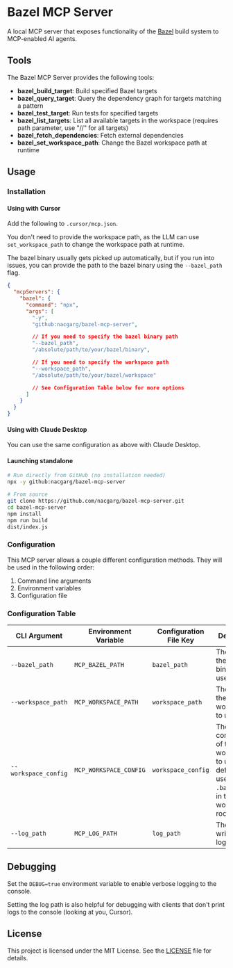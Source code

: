 # Bazel MCP Server

A local MCP server that exposes functionality of the [Bazel](https://bazel.build/) build system to MCP-enabled AI agents.

## Tools

The Bazel MCP Server provides the following tools:

- **bazel_build_target**: Build specified Bazel targets
- **bazel_query_target**: Query the dependency graph for targets matching a pattern
- **bazel_test_target**: Run tests for specified targets
- **bazel_list_targets**: List all available targets in the workspace (requires path parameter, use "//" for all targets)
- **bazel_fetch_dependencies**: Fetch external dependencies
- **bazel_set_workspace_path**: Change the Bazel workspace path at runtime

## Usage

### Installation

#### Using with Cursor

Add the following to `.cursor/mcp.json`.

You don't need to provide the workspace path, as the LLM can use `set_workspace_path` to change the workspace path at runtime.

The bazel binary usually gets picked up automatically, but if you run into issues, you can provide the path to the bazel binary using the `--bazel_path` flag.

```json
{
  "mcpServers": {
    "bazel": {
      "command": "npx",
      "args": [
        "-y",
        "github:nacgarg/bazel-mcp-server",

        // If you need to specify the bazel binary path
        "--bazel_path", 
        "/absolute/path/to/your/bazel/binary",

        // If you need to specify the workspace path
        "--workspace_path",
        "/absolute/path/to/your/bazel/workspace"

        // See Configuration Table below for more options
      ]
    }
  }
}
```

#### Using with Claude Desktop

You can use the same configuration as above with Claude Desktop.

#### Launching standalone

```bash
# Run directly from GitHub (no installation needed)
npx -y github:nacgarg/bazel-mcp-server

# From source
git clone https://github.com/nacgarg/bazel-mcp-server.git
cd bazel-mcp-server
npm install
npm run build
dist/index.js
```

### Configuration

This MCP server allows a couple different configuration methods. They will be used in the following order:

1. Command line arguments
2. Environment variables
3. Configuration file

### Configuration Table

| CLI Argument | Environment Variable | Configuration File Key | Description |
|--------------|----------------------|------------------------|-------------|
| `--bazel_path` | `MCP_BAZEL_PATH` | `bazel_path` | The path to the Bazel binary to use. |
| `--workspace_path` | `MCP_WORKSPACE_PATH` | `workspace_path` | The path to the Bazel workspace to use. |
| `--workspace_config` | `MCP_WORKSPACE_CONFIG` | `workspace_config` | The configuration of the workspace to use. By default, this uses the `.bazelrc` file in the workspace root. |
| `--log_path` | `MCP_LOG_PATH` | `log_path` | The path to write server logs to. |

## Debugging

Set the `DEBUG=true` environment variable to enable verbose logging to the console.

Setting the log path is also helpful for debugging with clients that don't print logs to the console (looking at you, Cursor).

## License

This project is licensed under the MIT License. See the [LICENSE](LICENSE) file for details.
